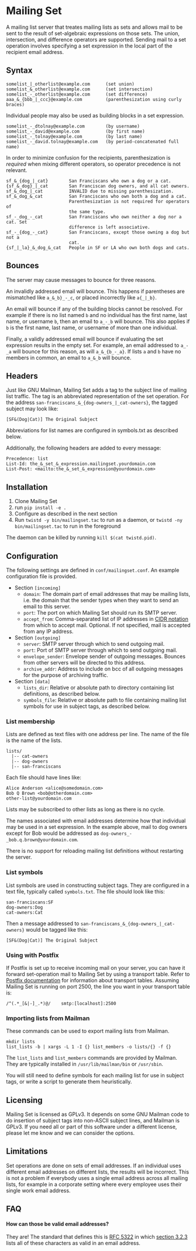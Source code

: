 # Mailing Set

A mailing list server that treates mailing lists as sets and allows mail to be
sent to the result of set-algebraic expressions on those sets. The union,
intersection, and difference operators are supported. Sending mail to a set
operation involves specifying a set expression in the local part of the
recipient email address.

## Syntax

    somelist_|_otherlist@example.com      (set union)
    somelist_&_otherlist@example.com      (set intersection)
    somelist_-_otherlist@example.com      (set difference)
    aaa_&_{bbb_|_ccc}@example.com         (parenthesization using curly braces)

Individual people may also be used as building blocks in a set expression.

    somelist_-_dtolnay@example.com        (by username)
    somelist_-_david@example.com          (by first name)
    somelist_-_tolnay@example.com         (by last name)
    somelist_-_david.tolnay@example.com   (by period-concatenated full name)

In order to minimize confusion for the recipients, parenthesization is
*required* when mixing different operators, so operator precedence is not
relevant.

    sf_&_{dog_|_cat}        San Franciscans who own a dog or a cat.
    {sf_&_dog}_|_cat        San Franciscan dog owners, and all cat owners.
    sf_&_dog_|_cat          INVALID due to missing parenthesization.
    sf_&_dog_&_cat          San Franciscans who own both a dog and a cat.
                            Parenthesization is not required for operators of
                            the same type.
    sf_-_dog_-_cat          San Franciscans who own neither a dog nor a cat. Set
                            difference is left associative.
    sf_-_{dog_-_cat}        San Franciscans, except those owning a dog but not a
                            cat.
    {sf_|_la}_&_dog_&_cat   People in SF or LA who own both dogs and cats.

## Bounces

The server may cause messages to bounce for three reasons.

An invalidly addressed email will bounce. This happens if parentheses are
mismatched like `a_&_b}_-_c`, or placed incorrectly like `a{_|_b}`.

An email will bounce if any of the building blocks cannot be resolved. For
example if there is no list named `b` and no individual has the first name, last
name, or username `b`, then an email to `a_-_b` will bounce. This also applies
if `b` is the first name, last name, or username of more than one individual.

Finally, a validly addressed email will bounce if evaluating the set expression
results in the empty set. For example, an email addressed to `a_-_a` will bounce
for this reason, as will `a_&_{b_-_a}`. If lists `a` and `b` have no members in
common, an email to `a_&_b` will bounce.

## Headers

Just like GNU Mailman, Mailing Set adds a tag to the subject line of mailing
list traffic. The tag is an abbreviated representation of the set operation. For
the address `san-franciscans_&_{dog-owners_|_cat-owners}`, the tagged subject
may look like:

    [SF&(Dog|Cat)] The Original Subject

Abbreviations for list names are configured in symbols.txt as described below.

Additionally, the following headers are added to every message:

    Precedence: list
    List-Id: the_&_set_&_expression.mailingset.yourdomain.com
    List-Post: <mailto:the_&_set_&_expression@yourdomain.com>

## Installation

1. Clone Mailing Set
2. run `pip install -e .`
3. Configure as described in the next section
4. Run `twistd -y bin/mailingset.tac` to run as a daemon, or `twistd -ny
   bin/mailingset.tac` to run in the foreground

The daemon can be killed by running `kill $(cat twistd.pid)`.

## Configuration

The following settings are defined in `conf/mailingset.conf`. An example
configuration file is provided.

- Section `[incoming]`
  - `domain`: The domain part of email addresses that may be mailing lists, i.e.
    the domain that the sender types when they want to send an email to this
    server.
  - `port`: The port on which Mailing Set should run its SMTP server.
  - `accept_from`: Comma-separated list of IP addresses in
    [CIDR notation](https://en.wikipedia.org/wiki/Classless_Inter-Domain_Routing#CIDR_notation)
    from which to accept mail. Optional. If not specified, mail is accepted from
    any IP address.
- Section `[outgoing]`
  - `server`: SMTP server through which to send outgoing mail.
  - `port`: Port of SMTP server through which to send outgoing mail.
  - `envelope_sender`: Envelope sender of outgoing messages. Bounces from other
    servers will be directed to this address.
  - `archive_addr`: Address to include on bcc of all outgoing messages for the
    purpose of archiving traffic.
- Section `[data]`
  - `lists_dir`: Relative or absolute path to directory containing list
    definitions, as described below.
  - `symbols_file`: Relative or absolute path to file containing mailing list
    symbols for use in subject tags, as described below.

### List membership

Lists are defined as text files with one address per line. The name of the file
is the name of the lists.

    lists/
      |-- cat-owners
      |-- dog-owners
      |-- san-franciscans

Each file should have lines like:

    Alice Anderson <alice@somedomain.com>
    Bob Q Brown <bob@otherdomain.com>
    other-list@yourdomain.com

Lists may be subscribed to other lists as long as there is no cycle.

The names associated with email addresses determine how that individual may be
used in a set expression. In the example above, mail to dog owners except for
Bob would be addressed as `dog-owners_-_bob.q.brown@yourdomain.com`.

There is no support for reloading mailing list definitions without restarting
the server.

### List symbols

List symbols are used in constructing subject tags. They are configured in a
text file, typically called `symbols.txt`. The file should look like this:

    san-franciscans:SF
    dog-owners:Dog
    cat-owners:Cat

Then a message addressed to `san-franciscans_&_{dog-owners_|_cat-owners}` would
be tagged like this:

    [SF&(Dog|Cat)] The Original Subject

### Using with Postfix

If Postfix is set up to receive incoming mail on your server, you can have it
forward set-operation mail to Mailing Set by using a transport table. Refer to
[Postfix documentation](http://www.postfix.org/transport.5.html) for information
about transport tables. Assuming Mailing Set is running on port 2500, the line
you want in your transport table is:

    /^(.*_[&|-]_.*)@/    smtp:[localhost]:2500

### Importing lists from Mailman

These commands can be used to export mailing lists from Mailman.

    mkdir lists
    list_lists -b | xargs -L 1 -I {} list_members -o lists/{} -f {}

The `list_lists` and `list_members` commands are provided by Mailman. They are
typically installed in `/usr/lib/mailman/bin` or `/usr/sbin`.

You will still need to define symbols for each mailing list for use in subject
tags, or write a script to generate them heuristically.

## Licensing

Mailing Set is licensed as GPLv3. It depends on some GNU Mailman code to do
insertion of subject tags into non-ASCII subject lines, and Mailman is GPLv3. If
you need all or part of this software under a different license, please let me
know and we can consider the options.

## Limitations

Set operations are done on sets of email addresses. If an individual uses
different email addresses on different lists, the results will be incorrect.
This is not a problem if everybody uses a single email address across all
mailing lists, for example in a corporate setting where every employee uses
their single work email address.

## FAQ

#### How can those be valid email addresses?

They are! The standard that defines this is
[RFC 5322](https://tools.ietf.org/html/rfc5322)
in which
[section 3.2.3](https://tools.ietf.org/html/rfc5322#section-3.2.3)
lists all of these characters as valid in an email address.
